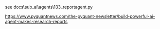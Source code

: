 see docs\sub_ai\agents\133_reportagent.py


https://www.pyquantnews.com/the-pyquant-newsletter/build-powerful-ai-agent-makes-research-reports
